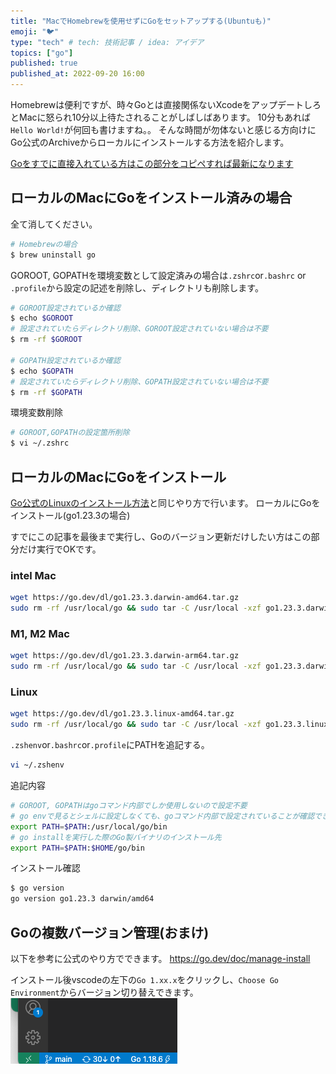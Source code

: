 ```yaml
---
title: "MacでHomebrewを使用せずにGoをセットアップする(Ubuntuも)"
emoji: "🐦"
type: "tech" # tech: 技術記事 / idea: アイデア
topics: ["go"]
published: true
published_at: 2022-09-20 16:00
---
```

Homebrewは便利ですが、時々Goとは直接関係ないXcodeをアップデートしろとMacに怒られ10分以上待たされることがしばしばあります。
10分もあれば`Hello World!`が何回も書けますね。。
そんな時間が勿体ないと感じる方向けにGo公式のArchiveからローカルにインストールする方法を紹介します。

[Goをすでに直接入れている方はこの部分をコピペすれば最新になります](https://zenn.dev/haton14/articles/go-setup-for-mac#%E3%83%AD%E3%83%BC%E3%82%AB%E3%83%AB%E3%81%AEmac%E3%81%ABgo%E3%82%92%E3%82%A4%E3%83%B3%E3%82%B9%E3%83%88%E3%83%BC%E3%83%AB)

## ローカルのMacにGoをインストール済みの場合

全て消してください。

```bash
# Homebrewの場合
$ brew uninstall go
```

GOROOT, GOPATHを環境変数として設定済みの場合は`.zshrc`or`.bashrc` or `.profile`から設定の記述を削除し、ディレクトリも削除します。

```bash
# GOROOT設定されているか確認
$ echo $GOROOT
# 設定されていたらディレクトリ削除、GOROOT設定されていない場合は不要
$ rm -rf $GOROOT

# GOPATH設定されているか確認
$ echo $GOPATH
# 設定されていたらディレクトリ削除、GOPATH設定されていない場合は不要
$ rm -rf $GOPATH
```

環境変数削除

```bash
# GOROOT,GOPATHの設定箇所削除
$ vi ~/.zshrc
```

## ローカルのMacにGoをインストール

[Go公式のLinuxのインストール方法](https://go.dev/doc/install)と同じやり方で行います。
ローカルにGoをインストール(go1.23.3の場合)

すでにこの記事を最後まで実行し、Goのバージョン更新だけしたい方はこの部分だけ実行でOKです。

### intel Mac

```bash
wget https://go.dev/dl/go1.23.3.darwin-amd64.tar.gz
sudo rm -rf /usr/local/go && sudo tar -C /usr/local -xzf go1.23.3.darwin-amd64.tar.gz
```

### M1, M2 Mac

```bash
wget https://go.dev/dl/go1.23.3.darwin-arm64.tar.gz
sudo rm -rf /usr/local/go && sudo tar -C /usr/local -xzf go1.23.3.darwin-arm64.tar.gz
```

### Linux

```bash
wget https://go.dev/dl/go1.23.3.linux-amd64.tar.gz
sudo rm -rf /usr/local/go && sudo tar -C /usr/local -xzf go1.23.3.linux-amd64.tar.gz
```

`.zshenv`or`.bashrc`or`.profile`にPATHを追記する。

```bash
vi ~/.zshenv
```

追記内容

```bash
# GOROOT, GOPATHはgoコマンド内部でしか使用しないので設定不要
# go envで見るとシェルに設定しなくても、goコマンド内部で設定されていることが確認できる
export PATH=$PATH:/usr/local/go/bin
# go installを実行した際のGo製バイナリのインストール先
export PATH=$PATH:$HOME/go/bin
```

インストール確認

```bash
$ go version
go version go1.23.3 darwin/amd64
```

## Goの複数バージョン管理(おまけ)

以下を参考に公式のやり方でできます。
<https://go.dev/doc/manage-install>

インストール後vscodeの左下の`Go 1.xx.x`をクリックし、`Choose Go Environment`からバージョン切り替えできます。
![vscode上でのGoを切り替える画像](/images/go-setup-for-mac/vscode.png)
